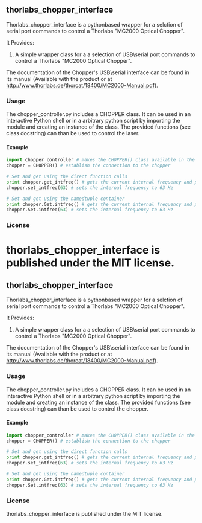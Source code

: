 ## thorlabs_chopper_interface

Thorlabs_chopper_interface is a pythonbased wrapper for a selction of serial port commands to control a Thorlabs "MC2000 Optical Chopper".

It Provides:

1. A simple wrapper class for a a selection of USB\serial port commands to control a Thorlabs "MC2000 Optical Chopper".

The documentation of the Chopper's USB\serial interface can be found in its manual (Available with the product or at http://www.thorlabs.de/thorcat/18400/MC2000-Manual.pdf).

### Usage
The chopper_controller.py includes a CHOPPER class. It can be used in an interactive Python shell or in a arbitrary python script by importing the module and creating an instance of the class.
The provided functions (see class docstring) can than be used to control the laser.

#### Example

```python
import chopper_controller # makes the CHOPPER() class available in the current python session or script (make sure chopper_controller.py is in the working directory or the path)
chopper = CHOPPER() # establish the connection to the chopper

# Set and get using the direct function calls
print chopper.get_intfreq() # gets the current internal frequency and prints it out
chopper.set_intfreq(63) # sets the internal frequency to 63 Hz

# Set and get using the namedtuple container
print chopper.Get.intfreq() # gets the current internal frequency and prints it out
chopper.Set.intfreq(63) # sets the internal frequency to 63 Hz
```


### License
thorlabs_chopper_interface is published under the MIT license.
=======
## thorlabs_chopper_interface

Thorlabs_chopper_interface is a pythonbased wrapper for a selction of serial port commands to control a Thorlabs "MC2000 Optical Chopper".

It Provides:

1. A simple wrapper class for a a selection of USB\serial port commands to control a Thorlabs "MC2000 Optical Chopper".

The documentation of the Chopper's USB\serial interface can be found in its manual (Available with the product or at http://www.thorlabs.de/thorcat/18400/MC2000-Manual.pdf).

### Usage
The chopper_controller.py includes a CHOPPER class. It can be used in an interactive Python shell or in a arbitrary python script by importing the module and creating an instance of the class.
The provided functions (see class docstring) can than be used to control the chopper.

#### Example

```python
import chopper_controller # makes the CHOPPER() class available in the current python session or script (make sure chopper_controller.py is in the working directory or the path)
chopper = CHOPPER() # establish the connection to the chopper

# Set and get using the direct function calls
print chopper.get_intfreq() # gets the current internal frequency and prints it out
chopper.set_intfreq(63) # sets the internal frequency to 63 Hz

# Set and get using the namedtuple container
print chopper.Get.intfreq() # gets the current internal frequency and prints it out
chopper.Set.intfreq(63) # sets the internal frequency to 63 Hz
```


### License
thorlabs_chopper_interface is published under the MIT license.

